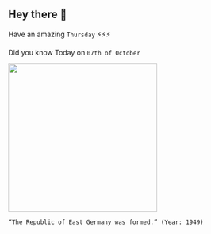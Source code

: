 ## Hey there 👋
Have an amazing `Thursday` ⚡⚡⚡

Did you know Today on `07th of October`
 
 [<img src="https://static.dw.com/image/50722132_7.png" width="300" />](https://en.wikipedia.org/wiki/East_Germany) 
 ```
“The Republic of East Germany was formed.” (Year: 1949)
```
